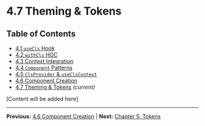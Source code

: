 # 4.7 Theming & Tokens

## Table of Contents
- [4.1 `useCls` Hook](./4.1-usecls-hook.md)
- [4.2 `withCls` HOC](./4.2-withcls-hoc.md)
- [4.3 Context Integration](./4.3-context-integration.md)
- [4.4 `Component` Patterns](./4.4-component-patterns.md)
- [4.5 `ClsProvider` & `useClsContext`](./4.5-clsprovider-useclscontext.md)
- [4.6 Component Creation](./4.6-component-creation.md)
- [4.7 Theming & Tokens](./4.7-theming-tokens.md) *(current)*

[Content will be added here]

---

**Previous:** [4.6 Component Creation](./4.6-component-creation.md) | **Next:** [Chapter 5: Tokens](../05-tokens/README.md)
